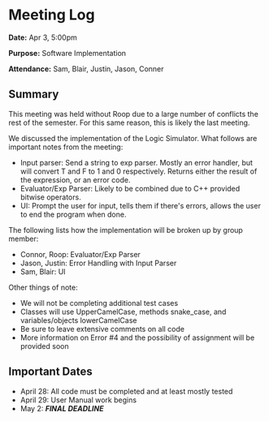 # Meeting Log
**Date:** Apr 3, 5:00pm

**Purpose:** Software Implementation

**Attendance:** Sam, Blair, Justin, Jason, Conner 

## Summary
This meeting was held without Roop due to a large number of conflicts the rest of the semester. For this same reason, this is likely the last meeting.

We discussed the implementation of the Logic Simulator. What follows are important notes from the meeting:

- Input parser: Send a string to exp parser. Mostly an error handler, but will convert T and F to 1 and 0 respectively. Returns either the result of the expression, or an error code.
- Evaluator/Exp Parser: Likely to be combined due to C++ provided bitwise operators.
- UI: Prompt the user for input, tells them if there's errors, allows the user to end the program when done.

The following lists how the implementation will be broken up by group member:
- Connor, Roop: Evaluator/Exp Parser
- Jason, Justin: Error Handling with Input Parser
- Sam, Blair: UI

Other things of note:
- We will not be completing additional test cases
- Classes will use UpperCamelCase, methods snake_case, and variables/objects lowerCamelCase
- Be sure to leave extensive comments on all code
- More information on Error #4 and the possibility of assignment will be provided soon

## Important Dates
- April 28: All code must be completed and at least mostly tested
- April 29: User Manual work begins
- May 2: ***FINAL DEADLINE***

